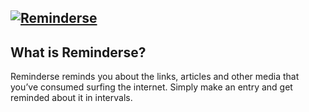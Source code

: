 [![Reminderse](https://i.imgur.com/LmorpRy.png)](#)
---
What is Reminderse?
-----
Reminderse reminds you about the links, articles and other media that you’ve consumed surfing the internet. Simply make an entry and get reminded about it in intervals.


<!-- ## User Model

| Endpoints               | Endpoint URL                 | HTTP Method |
| ----------------------- | ---------------------------- | ----------- |
| Get Current User        | /api/current+user            | GET         |
| Log In                  | /api/login                   | PUT         |
| Register                | /api/register                | POST        |
| Logout                  | /api/logout                  | PUT         |
| Change Username         | /api/change/username         | PUT         |
| Change Email            | /api/change/email            | PUT         |
| Change Password         | /api/change/password         | PUT         |
| Unsubscribe             | /api/unsubscribe             | DELETE      |
| Send Email Confirmation | /api/send-email-confirmation | GET         |
| Is Email Confirmed      | /api/confirmed               | GET         |

## Entries Model

| Endpoints                           | Endpoint URL              | HTTP Method |
| ----------------------------------- | ------------------------- | ----------- |
| Add Link                            | /api/link/add             | POST        |
| Add Text                            | /api/text/add             | POST        |
| Get Links (all)                     | /api/link/list            | GET         |
| Get Texts (all)                     | /api/text/list            | GET         |
| Edit Link                           | /api/link/<link_id>       | PUT         |
| Edit Text                           | /api/text/<text_id>       | PUT         |
| Get Link (specific)                 | /api/link/<link_id>       | GET         |
| Get Text (specific)                 | /api/text/<text_id>       | GET         |
| Delete Link                         | /api/link/<link_id>       | DELETE      |
| Delete Text                         | /api/text/<text_id>       | DELETE      |
| Pause Text                          | /api/text/<text_id>/pause | PUT         |
| Pause Link                          | /api/text/<link_id>/pause | PUT         |
| Search (No frontend implementation) | /api/search/<query>       | GET         | -->
